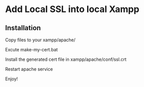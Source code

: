# Add Local SSL into local Xampp

## Installation

Copy files to your xampp/apache/

Excute make-my-cert.bat

Install the generated cert file in xampp/apache/conf/ssl.crt

Restart apache service

Enjoy!
